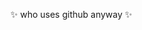 ✨ who uses github anyway ✨
<!---
rizeydizey/rizeydizey is a ✨ special ✨ repository because its `README.md` (this file) appears on your GitHub profile.
You can click the Preview link to take a look at your changes.
--->

